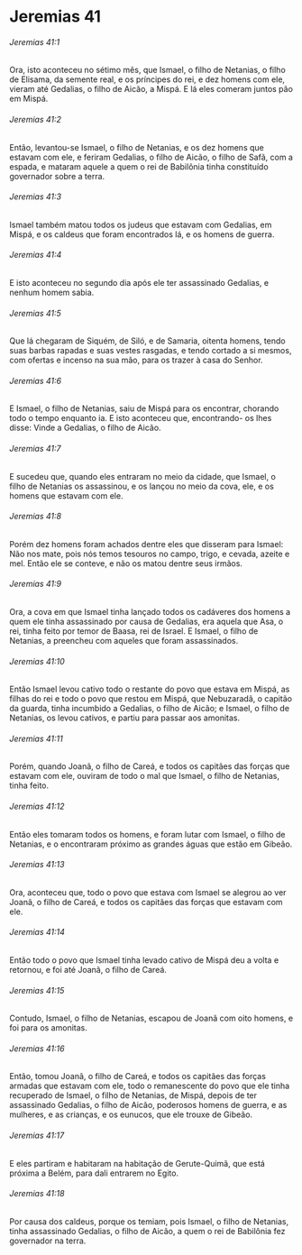 # Jeremias 41

###### Jeremias 41:1

Ora, isto aconteceu no sétimo mês, que Ismael, o filho de Netanias, o filho de Elisama, da semente real, e os príncipes do rei, e dez homens com ele, vieram até Gedalias, o filho de Aicão, a Mispá. E lá eles comeram juntos pão em Mispá.

###### Jeremias 41:2

Então, levantou-se Ismael, o filho de Netanias, e os dez homens que estavam com ele, e feriram Gedalias, o filho de Aicão, o filho de Safã, com a espada, e mataram aquele a quem o rei de Babilônia tinha constituído governador sobre a terra.

###### Jeremias 41:3

Ismael também matou todos os judeus que estavam com Gedalias, em Mispá, e os caldeus que foram encontrados lá, e os homens de guerra.

###### Jeremias 41:4

E isto aconteceu no segundo dia após ele ter assassinado Gedalias, e nenhum homem sabia.

###### Jeremias 41:5

Que lá chegaram de Siquém, de Siló, e de Samaria, oitenta homens, tendo suas barbas rapadas e suas vestes rasgadas, e tendo cortado a si mesmos, com ofertas e incenso na sua mão, para os trazer à casa do Senhor.

###### Jeremias 41:6

E Ismael, o filho de Netanias, saiu de Mispá para os encontrar, chorando todo o tempo enquanto ia. E isto aconteceu que, encontrando- os lhes disse: Vinde a Gedalias, o filho de Aicão.

###### Jeremias 41:7

E sucedeu que, quando eles entraram no meio da cidade, que Ismael, o filho de Netanias os assassinou, e os lançou no meio da cova, ele, e os homens que estavam com ele.

###### Jeremias 41:8

Porém dez homens foram achados dentre eles que disseram para Ismael: Não nos mate, pois nós temos tesouros no campo, trigo, e cevada, azeite e mel. Então ele se conteve, e não os matou dentre seus irmãos.

###### Jeremias 41:9

Ora, a cova em que Ismael tinha lançado todos os cadáveres dos homens a quem ele tinha assassinado por causa de Gedalias, era aquela que Asa, o rei, tinha feito por temor de Baasa, rei de Israel. E Ismael, o filho de Netanias, a preencheu com aqueles que foram assassinados.

###### Jeremias 41:10

Então Ismael levou cativo todo o restante do povo que estava em Mispá, as filhas do rei e todo o povo que restou em Mispá, que Nebuzaradã, o capitão da guarda, tinha incumbido a Gedalias, o filho de Aicão; e Ismael, o filho de Netanias, os levou cativos, e partiu para passar aos amonitas.

###### Jeremias 41:11

Porém, quando Joanã, o filho de Careá, e todos os capitães das forças que estavam com ele, ouviram de todo o mal que Ismael, o filho de Netanias, tinha feito.

###### Jeremias 41:12

Então eles tomaram todos os homens, e foram lutar com Ismael, o filho de Netanias, e o encontraram próximo as grandes águas que estão em Gibeão.

###### Jeremias 41:13

Ora, aconteceu que, todo o povo que estava com Ismael se alegrou ao ver Joanã, o filho de Careá, e todos os capitães das forças que estavam com ele.

###### Jeremias 41:14

Então todo o povo que Ismael tinha levado cativo de Mispá deu a volta e retornou, e foi até Joanã, o filho de Careá.

###### Jeremias 41:15

Contudo, Ismael, o filho de Netanias, escapou de Joanã com oito homens, e foi para os amonitas.

###### Jeremias 41:16

Então, tomou Joanã, o filho de Careá, e todos os capitães das forças armadas que estavam com ele, todo o remanescente do povo que ele tinha recuperado de Ismael, o filho de Netanias, de Mispá, depois de ter assassinado Gedalias, o filho de Aicão, poderosos homens de guerra, e as mulheres, e as crianças, e os eunucos, que ele trouxe de Gibeão.

###### Jeremias 41:17

E eles partiram e habitaram na habitação de Gerute-Quimã, que está próxima a Belém, para dali entrarem no Egito.

###### Jeremias 41:18

Por causa dos caldeus, porque os temiam, pois Ismael, o filho de Netanias, tinha assassinado Gedalias, o filho de Aicão, a quem o rei de Babilônia fez governador na terra.

